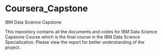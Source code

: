 # Coursera_Capstone
IBM Data Science Capstone

This repository contains all the documents and codes for IBM Data Science Capstone Course which is the final course in the IBM Data Science Specialization.
Please view the report for better understanding of the project.
